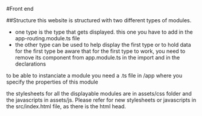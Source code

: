 #Front end

##Structure
this website is structured with two different types of modules.
- one type is the type that gets displayed. this one you have to add in the app-routing.module.ts file
- the other type can be used to help display the first type or to hold data for the first type
be aware that for the first type to work, you need to remove its component from app.module.ts in the import and in the declarations

to be able to instanciate a module you need a <componentName>.ts file in /app where you specify the properties of this module

the stylesheets for all the displayable modules are in assets/css folder and the javascripts in assets/js. Please refer for new stylesheets or javascripts in the src/index.html file, as there is the html head. 
